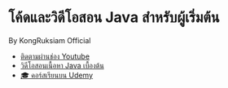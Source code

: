 # โค้ดและวิดีโอสอน Java สำหรับผู้เริ่มต้น

By KongRuksiam Official
- [ติดตามผ่านช่อง Youtube](https://www.youtube.com/channel/UCQ1r_4x-P-fETLIU4pqf98w)
- [วิดีโอสอนเนื้อหา Java เบื้องต้น](https://youtu.be/RJZIJdYMsYg)
- [🎓 คอร์สเรียนบน Udemy](https://github.com/kongruksiamza/udemy-course)
